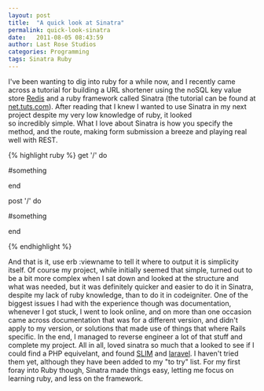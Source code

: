 ```yaml
---
layout: post
title:  "A quick look at Sinatra"
permalink: quick-look-sinatra
date:   2011-08-05 08:43:59
author: Last Rose Studios
categories: Programming
tags: Sinatra Ruby
---
```


I've been wanting to dig into ruby for a while now, and I recently came across a tutorial for building a URL shortener using the noSQL key value store [Redis](http://www.lastrose.com/redisdb/ "Discovering Redis") and a ruby framework called Sinatra (the tutorial can be found at [net.tuts.com](http://net.tutsplus.com/tutorials/ruby/how-to-build-a-shortlink-app-with-ruby-and-redis/)). After reading that I knew I wanted to use Sinatra in my next project despite my very low knowledge of ruby, it looked so incredibly simple. What I love about Sinatra is how you specify the method, and the route, making form submission a breeze and playing real well with REST.

{% highlight ruby %}
get '/' do

#something

end

post '/' do

#something

end

{% endhighlight %}

And that is it, use erb :viewname to tell it where to output it is simplicity itself. Of course my project, while initially seemed that simple, turned out to be a bit more complex when I sat down and looked at the structure and what was needed, but it was definitely quicker and easier to do it in Sinatra, despite my lack of ruby knowledge, than to do it in codeigniter. One of the biggest issues I had with the experience though was documentation, whenever I got stuck, I went to look online, and on more than one occasion came across documentation that was for a different version, and didn't apply to my version, or solutions that made use of things that where Rails specific. In the end, I managed to reverse engineer a lot of that stuff and complete my project. All in all, loved sinatra so much that a looked to see if I could find a PHP equivelant, and found [SLIM](http://www.slimframework.com/ "Slim PHP framework") and [laravel](http://laravel.com/). I haven't tried them yet, although they have been added to my "to try" list. For my first foray into Ruby though, Sinatra made things easy, letting me focus on learning ruby, and less on the framework.